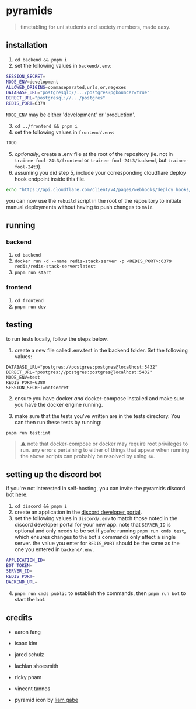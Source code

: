 # pyramids

> timetabling for uni students and society members, made easy.

## installation

1. `cd backend && pnpm i`
2. set the following values in `backend/.env`:

```bash
SESSION_SECRET=
NODE_ENV=development
ALLOWED_ORIGINS=commaseparated,urls,or,regexes
DATABASE_URL="postgresql://.../postgres?pgbouncer=true"
DIRECT_URL="postgresql://.../postgres"
REDIS_PORT=6379
```

`NODE_ENV` may be either 'development' or 'production'.

3. `cd ../frontend && pnpm i`
4. set the following values in `frontend/.env`:

```bash
TODO
```

5. _optionally_, create a .env file at the root of the repository (ie. not in `trainee-fool-24t3/frontend` or `trainee-fool-24t3/backend`, but `trainee-fool-24t3`).
6. assuming you did step 5, include your corresponding cloudflare deploy hook endpoint inside this file.

```bash
echo "https://api.cloudflare.com/client/v4/pages/webhooks/deploy_hooks/ENDPOINT_GOES_HERE" > .env
```

you can now use the `rebuild` script in the root of the repository to initiate manual deployments without having to push changes to `main`.

## running

### backend

1. `cd backend`
2. `docker run -d --name redis-stack-server -p <REDIS_PORT>:6379 redis/redis-stack-server:latest`
3. `pnpm run start`

### frontend

1. `cd frontend`
2. `pnpm run dev`

## testing

to run tests locally, follow the steps below.

1. create a new file called .env.test in the backend folder. Set the following values:

```
DATABASE_URL="postgres://postgres:postgres@localhost:5432"
DIRECT_URL="postgres://postgres:postgres@localhost:5432"
NODE_ENV=test
REDIS_PORT=6380
SESSION_SECRET=notsecret
```

2. ensure you have docker _and_ docker-compose installed and make sure you have the docker engine running.

3. make sure that the tests you've written are in the tests directory. You can then run these tests by running:

```
pnpm run test:int
```

> ⚠️ note that docker-compose or docker may require root privileges to run. any errors pertaining to either of things that appear when running the above scripts can probably be resolved by using `su`.

## setting up the discord bot

if you're not interested in self-hosting, you can invite the pyramids discord bot [here](https://discord.com/oauth2/authorize?client_id=1301423026633445447&permissions=17600776112128&integration_type=0&scope=applications.commands+bot).

1. `cd discord && pnpm i`
2. create an application in the [discord developer portal](https://discord.com/developers/applications).
3. set the following values in `discord/.env` to match those noted in the discord developer portal for your new app. note that `SERVER_ID` is optional and only needs to be set if you're running `pnpm run cmds test`, which ensures changes to the bot's commands only affect a single server. the value you enter for `REDIS_PORT` should be the same as the one you entered in `backend/.env`.

```bash
APPLICATION_ID=
BOT_TOKEN=
SERVER_ID=
REDIS_PORT=
BACKEND_URL=
```

4. `pnpm run cmds public` to establish the commands, then `pnpm run bot` to start the bot.

## credits

- aaron fang
- isaac kim
- jared schulz
- lachlan shoesmith
- ricky pham
- vincent tannos

- pyramid icon by [liam gabe](https://thenounproject.com/icon/pyramid-7276619/)
